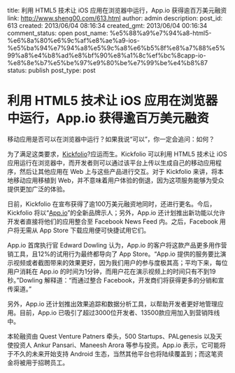 title: 利用 HTML5 技术让 iOS 应用在浏览器中运行，App.io 获得逾百万美元融资
link: http://www.sheng00.com/613.html
author: admin
description: 
post_id: 613
created: 2013/06/04 08:16:34
created_gmt: 2013/06/04 00:16:34
comment_status: open
post_name: %e5%88%a9%e7%94%a8-html5-%e6%8a%80%e6%9c%af%e8%ae%a9-ios-%e5%ba%94%e7%94%a8%e5%9c%a8%e6%b5%8f%e8%a7%88%e5%99%a8%e4%b8%ad%e8%bf%90%e8%a1%8c%ef%bc%8capp-io-%e8%8e%b7%e5%be%97%e9%80%be%e7%99%be%e4%b8%87
status: publish
post_type: post

# 利用 HTML5 技术让 iOS 应用在浏览器中运行，App.io 获得逾百万美元融资

移动应用是否可以在浏览器中运行？如果我说“可以”，你一定会追问：如何？

为了满足这类要求，[Kickfolio](http://kickfolio.com/)?应运而生。Kickfolio 可以利用 HTML5 技术让 iOS 应用运行在浏览器中，而开发者则可以通过该平台上传以生成自己的移动应用程序，然后让其他应用在 Web 上与这些产品进行交互。对于 Kickfolio 来讲，将本地移动应用移植到 Web，并不意味着用户体验的倒退，因为这项服务能够为受众提供更加广泛的体验。

日前，Kickfolio 在宣布获得了逾100万美元融资地同时，还进行更名。今后，Kickfolio 将以“[App.io](https://app.io/)”的全新品牌示人；另外，App.io 还计划推出新功能以允许开发者直接将他们的应用整合至 Facebook News Feed 内。之后，Facebook 用户将无需从 App Store 下载应用便可快捷试用它们。

App.io 首席执行官 Edward Dowling 认为，App.io 的客户将这款产品更多用作营销工具，且12%的试用行为最终都导向了 App Store。“App.io 提供的服务要比演示视频或者截图带来的效果更好，因为我们用户的参与度极其高；平均下来，每位用户消耗在 App.io 的时间为1分钟，而用户花在演示视频上的时间只有不到19秒。”Dowling 解释道：“而通过整合 Facebook，开发商们将获得更多的分销和宣传渠道。”

另外，App.io 还计划推出效果追踪和数据分析工具，以帮助开发者更好地管理应用。目前，App.io 已吸引了超过3000位开发者、13500款应用加入到营销阵线中。

本轮融资由 Quest Venture Patners 牵头，500 Startups、PALgenesis 以及天使投资人 Ankur Pansari、Maneesh Arora 等参与投资。App.io 表示，它可能将于不久的未来开始支持 Android 生态，当然其他平台也将陆续覆盖到；而这笔资金将被用于招聘员工。